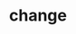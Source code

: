 ---
layout: landing_page
sidebar: qq_cli_command_reference_sidebar
summary: Listing of commands for change
title: change

---